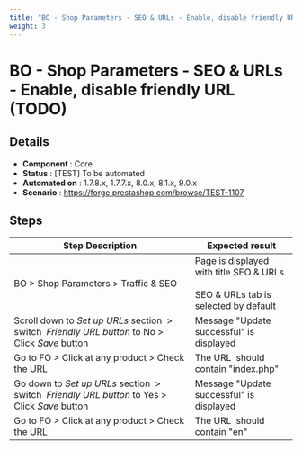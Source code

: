 ```yaml
---
title: "BO - Shop Parameters - SEO & URLs - Enable, disable friendly URL (TODO)"
weight: 3
---
```


# BO - Shop Parameters - SEO & URLs - Enable, disable friendly URL (TODO)
## Details
* **Component** : Core
* **Status** : [TEST] To be automated
* **Automated on** : 1.7.8.x, 1.7.7.x, 8.0.x, 8.1.x, 9.0.x
* **Scenario** : https://forge.prestashop.com/browse/TEST-1107

## Steps
| Step Description | Expected result |
| ----- | ----- |
| BO > Shop Parameters > Traffic & SEO | Page is displayed with title SEO & URLs<br><br>SEO & URLs tab is selected by default |
| Scroll down to *Set up URLs* section  > switch  *Friendly URL button* to No > Click *Save* button | Message "Update successful" is displayed |
| Go to FO > Click at any product > Check the URL | The URL  should contain "index.php" |
| Go down to *Set up URLs* section  > switch  *Friendly URL button* to Yes > Click *Save* button | Message "Update successful" is displayed |
| Go to FO > Click at any product > Check the URL | The URL  should contain "en" |
